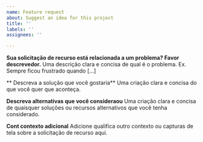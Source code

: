 ```yaml
---
name: Feature request
about: Suggest an idea for this project
title: ''
labels: ''
assignees: ''

---
```


**Sua solicitação de recurso está relacionada a um problema? Favor descrevedor.**
Uma descrição clara e concisa de qual é o problema. Ex. Sempre ficou frustrado quando [...]

** Descreva a solução que você gostaria**
Uma criação clara e concisa do que você quer que aconteça.

**Descreva alternativas que você consideraou**
Uma criação clara e concisa de quaisquer soluções ou recursos alternativos que você tenha considerado.

**Cont contexto adicional**
Adicione qualifica outro contexto ou capturas de tela sobre a solicitação de recurso aqui.
